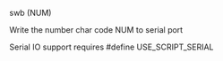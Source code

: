 <span style='color:var(--vscode-symbolIcon-methodForeground);'>swb</span> (<span style='color:var(--vscode-symbolIcon-variableForeground);'>NUM</span>) 

Write the number char code NUM to serial port

Serial IO support requires #define USE_SCRIPT_SERIAL